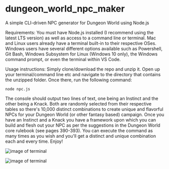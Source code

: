 # dungeon_world_npc_maker
A simple CLI-driven NPC generator for Dungeon World using Node.js

Requirements:
You must have Node.js installed (I recommend using the latest LTS version) as well as access to a command line or terminal. Mac and Linux users already have a terminal built-in to their respective OSes. Windows users have several different options available such as Powershell, Git Bash, Windows Subsystem for Linux (Windows 10 only), the Windows command prompt, or even the terminal within VS Code.

Usage instructions:
Simply clone/download the repo and unzip it. Open up your terminal/command line etc and navigate to the directory that contains the unzipped folder. Once there, run the following command:

`node npc.js`

The console should output two lines of text, one being an Instinct and the other being a Knack. Both are randomly selected from their respective tables so there's 10,000 distinct combinations to create unique and flavorful NPCs for your Dungeon World (or other fantasy based) campaign. Once you have an Instinct and a Knack you have a framework upon which you can build and flesh out your NPC as per the suggestions in the Dungeon World core rulebook (see pages 390-393). You can execute the command as many times as you wish and you'll get a distinct and unique combination each and every time. Enjoy!

![image of terminal](https://github.com/famouswolfe/dungeon_world_npc_maker/issues/1)

![image of terminal](https://user-images.githubusercontent.com/28721401/80824387-97ba9280-8b9b-11ea-988d-047943bf81ca.png)
